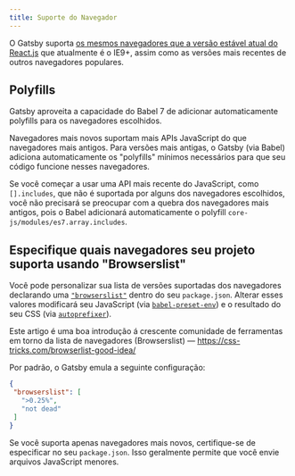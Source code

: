 ```yaml
---
title: Suporte do Navegador
---
```


O Gatsby suporta [os mesmos navegadores que a versão estável atual do React.js](https://pt-br.reactjs.org/docs/react-dom.html#browser-support) que atualmente é o IE9+, assim como as versões mais recentes de outros navegadores populares.

## Polyfills

Gatsby aproveita a capacidade do Babel 7 de adicionar automaticamente polyfills para os navegadores escolhidos.

Navegadores mais novos suportam mais APIs JavaScript do que navegadores mais antigos. Para versões mais antigas, o Gatsby (via Babel) adiciona automaticamente os "polyfills" mínimos necessários para que seu código funcione nesses navegadores.

Se você começar a usar uma API mais recente do JavaScript, como `[].includes`, que não é suportada por alguns dos navegadores escolhidos, você não precisará se preocupar com a quebra dos navegadores mais antigos, pois o Babel adicionará automaticamente o polyfill `core-js/modules/es7.array.includes`.

## Especifique quais navegadores seu projeto suporta usando "Browserslist"

Você pode personalizar sua lista de versões suportadas dos navegadores declarando uma [`"browserslist"`](https://github.com/ai/browserslist) dentro do seu `package.json`. Alterar esses valores modificará seu JavaScript (via
[`babel-preset-env`](https://github.com/babel/babel-preset-env#targetsbrowsers)) e o resultado do seu CSS (via [`autoprefixer`](https://github.com/postcss/autoprefixer)).

Este artigo é uma boa introdução á crescente comunidade de ferramentas em torno da lista de navegadores (Browserslist)  — https://css-tricks.com/browserlist-good-idea/

Por padrão, o Gatsby emula a seguinte configuração:

```javascript:title=package.json
{
 "browserslist": [
   ">0.25%",
   "not dead"
 ]
}
```

Se você suporta apenas navegadores mais novos, certifique-se de especificar no seu `package.json`. Isso geralmente permite que você envie arquivos JavaScript menores.
